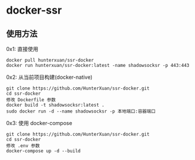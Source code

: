 # docker-ssr

## 使用方法

0x1: 直接使用
```
docker pull hunterxuan/ssr-docker
docker run hunterxuan/ssr-docker:latest -name shadowsocksr -p 443:443
```

0x2: 从当前项目构建(docker-native)
```
git clone https://github.com/HunterXuan/ssr-docker.git
cd ssr-docker
修改 Dockerfile 参数
docker build -t shadowsocksr:latest .
sudo docker run -d --name shadowsocksr -p 本地端口:容器端口

```

0x3: 使用 docker-compose
```
git clone https://github.com/HunterXuan/ssr-docker.git
cd ssr-docker
修改 .env 参数
docker-compose up -d --build

```
